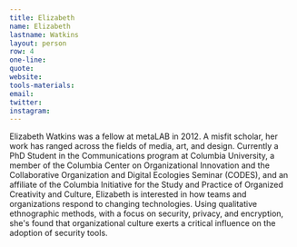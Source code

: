 ```yaml
---
title: Elizabeth
name: Elizabeth
lastname: Watkins
layout: person
row: 4
one-line: 
quote: 
website: 
tools-materials: 
email: 
twitter: 
instagram: 
---
```


Elizabeth Watkins was a fellow at metaLAB in 2012. A misfit scholar, her work has ranged across the fields of media, art, and design. Currently a PhD Student in the Communications program at Columbia University, a member of the Columbia Center on Organizational Innovation and the Collaborative Organization and Digital Ecologies Seminar (CODES), and an affiliate of the Columbia Initiative for the Study and Practice of Organized Creativity and Culture, Elizabeth  is interested in how teams and organizations respond to changing technologies. Using qualitative ethnographic methods, with a focus on security, privacy, and encryption, she's found that organizational culture exerts a critical influence on the adoption of security tools.